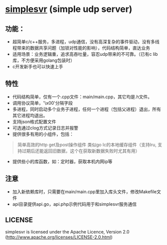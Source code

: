 # [simplesvr](http://github.com/simplejia/simplesvr) (simple udp server)
## 功能：
* 超简单c/c++服务，多进程，udp通信，没有高深复杂的事件驱动，没有多线程带来的数据共享问题（加锁对性能的影响），代码结构简单，直达业务
* 适用场景：业务逻辑重，追求高吞吐量，容忍udp带来的不可靠。（已有c lib库，不方便采用golang包装时）
* c开发新手也可以快速上手

## 特性
* 代码结构简单，仅有一个.cpp文件：main/main.cpp，其它均是.h文件。
* 调用协议简单，'\x00'分隔字段
* 多进程，同时启动多个业务子进程，任何一个进程（包括父进程）退出，所有其它进程均退出。
* 支持json格式配置文件
* 可选通过clog方式记录日志并报警
* 提供很多有用的小组件，包括：
> 简单高效的http get及post操作组件
> 类似go lc的本地缓存组件（支持lru, 支持过期后还能返回旧数据，这个在获取新数据失败时尤其有用）
* 提供些小的库函数，如：定时器，获取本机内网ip等


## 注意
* 加入新依赖库时，只需要在main/main.cpp里加入库头文件，修改Makefile文件
* api目录提供api.go，api.php示例代码用于和simplesvr服务通信

## LICENSE
simplesvr is licensed under the Apache Licence, Version 2.0
(http://www.apache.org/licenses/LICENSE-2.0.html)
